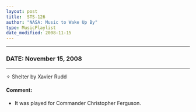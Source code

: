 ```yaml
---
layout: post
title:  STS-126
author: "NASA: Music to Wake Up By"
type: MusicPlaylist
date_modified: 2008-11-15
---
```


----
### DATE: November 15, 2008
----
✧ Shelter by Xavier Rudd

#### Comment:
* It was played for Commander Christopher Ferguson.
